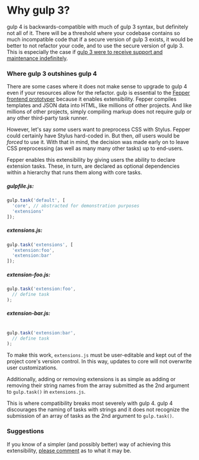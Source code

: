 # Why gulp 3?

gulp 4 is backwards-compatible with much of gulp 3 syntax, but definitely not 
all of it. There will be a threshold where your codebase contains so much 
incompatible code that if a secure version of gulp 3 exists, it would be better 
to not refactor your code, and to use the secure version of gulp 3. This is 
especially the case if 
[gulp 3 were to receive support and maintenance indefinitely](https://github.com/electric-eloquence/gulp#readme).

### Where gulp 3 outshines gulp 4

There are some cases where it does not make sense to upgrade to gulp 4 even if 
your resources allow for the refactor. gulp is essential to the 
<a href="https://fepper.io" target="_blank">Fepper frontend prototyper</a> 
because it enables extensibility. Fepper compiles templates and JSON data into 
HTML, like millions of other projects. And like millions of other projects, 
simply compiling markup does not require gulp or any other third-party task 
runner.

However, let's say _some_ users want to preprocess CSS with Stylus. Fepper could 
certainly have Stylus hard-coded in. But then, _all_ users would be _forced_ to 
use it. With that in mind, the decision was made early on to leave CSS 
preprocessing (as well as many many other tasks) up to end-users.

Fepper enables this extensibility by giving users the ability to declare 
extension tasks. These, in turn, are declared as optional dependencies within
a hierarchy that runs them along with core tasks.

##### gulpfile.js:

```javascript
gulp.task('default', [
  'core', // abstracted for demonstration purposes
  'extensions'
]);
```

##### extensions.js:

```javascript
gulp.task('extensions', [
  'extension:foo',
  'extension:bar'
]);
```

##### extension-foo.js:

```javascript
gulp.task('extension:foo',
  // define task
);
```

##### extension-bar.js:

```javascript

gulp.task('extension:bar',
  // define task
);
```

To make this work, `extensions.js` must be user-editable and kept out of the 
project core's version control. In this way, updates to core will not overwrite 
user customizations.

Additionally, adding or removing extensions is as simple as adding or removing 
their string names from the array submitted as the 2nd argument to `gulp.task()` 
in `extensions.js`.

This is where compatibility breaks most severely with gulp 4. gulp 4 discourages 
the naming of tasks with strings and it does not recognize the submission of an 
array of tasks as the 2nd argument to `gulp.task()`.

### Suggestions

If you know of a simpler (and possibly better) way of achieving this 
extensibility, [please comment](https://github.com/electric-eloquence/gulp/issues) 
as to what it may be.

